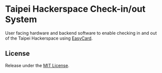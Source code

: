 # Taipei Hackerspace Check-in/out System

User facing hardware and backend software to enable
checking in and out of the Taipei Hackerspace using
[EasyCard][easycard].

[easycard]: http://en.wikipedia.org/wiki/EasyCard "EasyCard on Wikipedia"

## License

Release under the [MIT License](./LICENSE.md).
